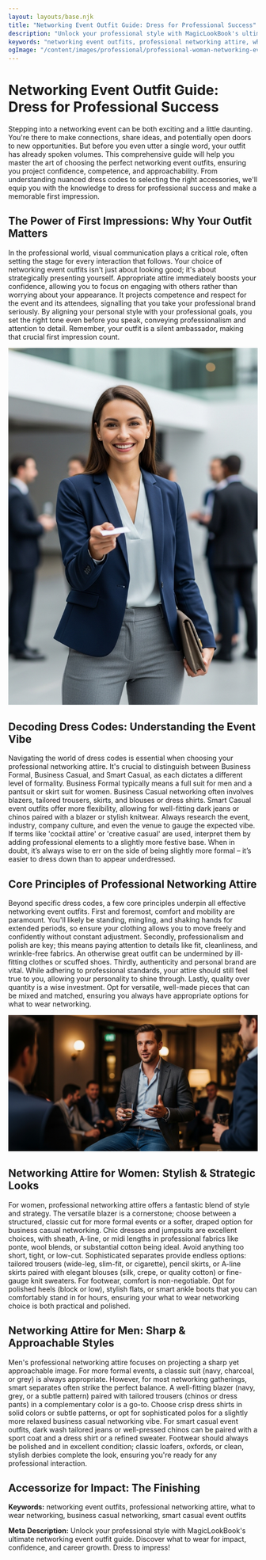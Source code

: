 ```yaml
---
layout: layouts/base.njk
title: "Networking Event Outfit Guide: Dress for Professional Success"
description: "Unlock your professional style with MagicLookBook's ultimate networking event outfit guide. Discover what to wear for impact, confidence, and career growth. Dress to impress!"
keywords: "networking event outfits, professional networking attire, what to wear networking, business casual networking, smart casual event outfits"
ogImage: "/content/images/professional/professional-woman-networking-event.png"
---
```


# Networking Event Outfit Guide: Dress for Professional Success

Stepping into a networking event can be both exciting and a little daunting. You're there to make connections, share ideas, and potentially open doors to new opportunities. But before you even utter a single word, your outfit has already spoken volumes. This comprehensive guide will help you master the art of choosing the perfect networking event outfits, ensuring you project confidence, competence, and approachability. From understanding nuanced dress codes to selecting the right accessories, we'll equip you with the knowledge to dress for professional success and make a memorable first impression.

## The Power of First Impressions: Why Your Outfit Matters

In the professional world, visual communication plays a critical role, often setting the stage for every interaction that follows. Your choice of networking event outfits isn't just about looking good; it's about strategically presenting yourself. Appropriate attire immediately boosts your confidence, allowing you to focus on engaging with others rather than worrying about your appearance. It projects competence and respect for the event and its attendees, signalling that you take your professional brand seriously. By aligning your personal style with your professional goals, you set the right tone even before you speak, conveying professionalism and attention to detail. Remember, your outfit is a silent ambassador, making that crucial first impression count.

![A professional woman in a stylish navy blazer and tailored grey trousers networking at a corporate event.](/content/images/professional/professional-woman-networking-event.png)

## Decoding Dress Codes: Understanding the Event Vibe

Navigating the world of dress codes is essential when choosing your professional networking attire. It's crucial to distinguish between Business Formal, Business Casual, and Smart Casual, as each dictates a different level of formality. Business Formal typically means a full suit for men and a pantsuit or skirt suit for women. Business Casual networking often involves blazers, tailored trousers, skirts, and blouses or dress shirts. Smart Casual event outfits offer more flexibility, allowing for well-fitting dark jeans or chinos paired with a blazer or stylish knitwear. Always research the event, industry, company culture, and even the venue to gauge the expected vibe. If terms like 'cocktail attire' or 'creative casual' are used, interpret them by adding professional elements to a slightly more festive base. When in doubt, it’s always wise to err on the side of being slightly more formal – it’s easier to dress down than to appear underdressed.

## Core Principles of Professional Networking Attire

Beyond specific dress codes, a few core principles underpin all effective networking event outfits. First and foremost, comfort and mobility are paramount. You'll likely be standing, mingling, and shaking hands for extended periods, so ensure your clothing allows you to move freely and confidently without constant adjustment. Secondly, professionalism and polish are key; this means paying attention to details like fit, cleanliness, and wrinkle-free fabrics. An otherwise great outfit can be undermined by ill-fitting clothes or scuffed shoes. Thirdly, authenticity and personal brand are vital. While adhering to professional standards, your attire should still feel true to you, allowing your personality to shine through. Lastly, quality over quantity is a wise investment. Opt for versatile, well-made pieces that can be mixed and matched, ensuring you always have appropriate options for what to wear networking.

![A stylish man in smart casual attire engaging in conversation at a relaxed networking gathering.](/content/images/professional/smart-casual-man-networking.png)

## Networking Attire for Women: Stylish & Strategic Looks

For women, professional networking attire offers a fantastic blend of style and strategy. The versatile blazer is a cornerstone; choose between a structured, classic cut for more formal events or a softer, draped option for business casual networking. Chic dresses and jumpsuits are excellent choices, with sheath, A-line, or midi lengths in professional fabrics like ponte, wool blends, or substantial cotton being ideal. Avoid anything too short, tight, or low-cut. Sophisticated separates provide endless options: tailored trousers (wide-leg, slim-fit, or cigarette), pencil skirts, or A-line skirts paired with elegant blouses (silk, crepe, or quality cotton) or fine-gauge knit sweaters. For footwear, comfort is non-negotiable. Opt for polished heels (block or low), stylish flats, or smart ankle boots that you can comfortably stand in for hours, ensuring your what to wear networking choice is both practical and polished.

## Networking Attire for Men: Sharp & Approachable Styles

Men's professional networking attire focuses on projecting a sharp yet approachable image. For more formal events, a classic suit (navy, charcoal, or grey) is always appropriate. However, for most networking gatherings, smart separates often strike the perfect balance. A well-fitting blazer (navy, grey, or a subtle pattern) paired with tailored trousers (chinos or dress pants) in a complementary color is a go-to. Choose crisp dress shirts in solid colors or subtle patterns, or opt for sophisticated polos for a slightly more relaxed business casual networking vibe. For smart casual event outfits, dark wash tailored jeans or well-pressed chinos can be paired with a sport coat and a dress shirt or a refined sweater. Footwear should always be polished and in excellent condition; classic loafers, oxfords, or clean, stylish derbies complete the look, ensuring you're ready for any professional interaction.

## Accessorize for Impact: The Finishing

**Keywords:** networking event outfits, professional networking attire, what to wear networking, business casual networking, smart casual event outfits

**Meta Description:** Unlock your professional style with MagicLookBook's ultimate networking event outfit guide. Discover what to wear for impact, confidence, and career growth. Dress to impress!
